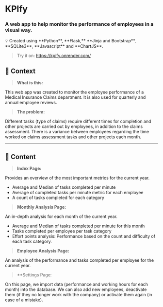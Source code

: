 # KPIfy

### A web app to help monitor the performance of employees in a visual way.

<aside>
💡 Created using **Python**, **Flask,** **Jinja and Bootstrap**, **SQLite3**, **Javascript** and **ChartJS**.

</aside>

> Try it on: https://kpify.onrender.com/

## 👀 Context

> **What is this:**
> 
This web app was created to monitor the employee performance of a Medical Insurance Claims department. 
It is also used for quarterly and annual employee reviews.

> **The problem:**
> 
Different tasks (type of claims) require different times for completion and other projects are carried out by employees, in addition to the claims assessment.
There is a variance between employees regarding the time worked on claims assessment tasks and other projects each month.

---

## 📄 Content

> **Index Page:**
>
Provides an overview of the most important metrics for the current year.
 - Average and Median of tasks completed per minute
 - Average of completed tasks per minute metric for each employee
 - A count of tasks completed for each category

> **Monthly Analysis Page:**
> 
 An in-depth analysis for each month of the current year.
 - Average and Median of tasks completed per minute for this month
 - Tasks completed per employee per task category
 - Effort points analysis: Performance based on the count and difficulty of each task category.

> **Employee Analysis Page:**
>
An analysis of the performance and tasks completed per employee for the current year.


> **Settings Page:
>
On this page, we import data (performance and working hours for each month) into the database.
We can also add new employees, deactivate them (if they no longer work with the company) or activate them again (in case of a mistake).





